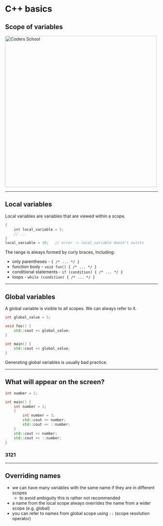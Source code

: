 <!-- .slide: data-background="#111111" -->

# C++ basics

## Scope of variables

<a href="https://coders.school">
    <img width="500" data-src="../coders_school_logo.png" alt="Coders School" class="plain">
</a>

___

## Local variables

Local variables are variables that are viewed within a scope.
<!-- .element: class="fragment fade-in" -->

```cpp
{
    int local_variable = 5;
    // ...
}
local_variable = 10;   // error -> local_variable doesn't exists
```
<!-- .element: class="fragment fade-in" -->

The range is always formed by curly braces, including: <!-- .element: class="fragment fade-in" -->

* <!-- .element: class="fragment fade-in" --> only parentheses - <code>{ /* ... */ }</code>
* <!-- .element: class="fragment fade-in" --> function body - <code>void fun() { /* ... */ }</code>
* <!-- .element: class="fragment fade-in" --> conditional statements - <code>if (condition) { /* ... */ }</code>
* <!-- .element: class="fragment fade-in" --> loops - <code>while (condition) { /* ... */ }</code>

___

## Global variables

A global variable is visible to all scopes. We can always refer to it.
<!-- .element: class="fragment fade-in" -->

```cpp
int global_value = 5;

void foo() {
    std::cout << global_value;
}
  
int main() {
    std::cout << global_value;
}
```
<!-- .element: class="fragment fade-in" -->

Generating global variables is usually bad practice.
<!-- .element: class="fragment fade-in" -->

___

## What will appear on the screen?

```cpp
int number = 1;

int main() {
    int number = 2;
    {
        int number = 3;
        std::cout << number;
        std::cout << ::number;
    }
    std::cout << number;
    std::cout << ::number;
}
```
<!-- .element: class="fragment fade-in" -->

### 3121
<!-- .element: class="fragment fade-in" -->

___

## Overriding names

* <!-- .element: class="fragment fade-in" --> we can have many variables with the same name if they are in different scopes
  * <!-- .element: class="fragment fade-in" --> to avoid ambiguity this is rather not recommended
* <!-- .element: class="fragment fade-in" --> a name from the local scope always overrides the name from a wider scope (e.g. global)
* <!-- .element: class="fragment fade-in" --> you can refer to names from global scope using <code>::</code> (scope resolution operator)
